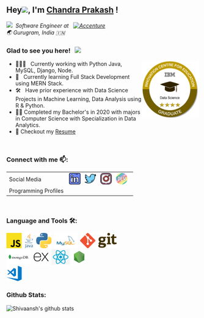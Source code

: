<div>
<h2>Hey<img src="https://media.giphy.com/media/hvRJCLFzcasrR4ia7z/giphy.gif" width="25px">, I'm <a href="https://github.com/Shivaansh-Agarwal">Chandra Prakash</a> !</h2>
</div>

<em><img src="https://media.giphy.com/media/WUlplcMpOCEmTGBtBW/giphy.gif" width="30"/>&nbsp; Software Engineer at &nbsp; <a href="https://www.accenture.com/in-en"><img alt="Accenture" height="15px" width="60px" src=resources/logos/temenos.png /></a></em>
<br>
<em>🌏 Gurugram, India 🇮🇳</em>


### Glad to see you here! &nbsp; ![](https://visitor-badge.glitch.me/badge?page_id=Chandra0505.SChandra0505)

[<img align="right" alt="IBM Badge" width="150px" src="resources/logos/Data_Science_4-Star_Graduate.png">](https://www.youracclaim.com/badges/1de4e24e-996d-4795-b028-4a31498cc92f/linked_in_profile)

- 👨🏽‍💻 &nbsp; Currently working with Python Java, MySQL, Django, Node.
- 🚀 &nbsp; Currently learning Full Stack Development using MERN Stack.
- 🛠 &nbsp; Have prior experience with Data Science Projects in Machine Learning, Data Analysis using R & Python.
- :student: Completed my Bachelor's in 2020 with majors in Computer Science with Specialization in Data Analytics.
- 📝 Checkout my [Resume]()

<br>

### Connect with me 📫:
<table>
<tr>
    <td>Social Media
    <td>
        <!-- Linkedin -->
        <a href="http://www.linkedin.com/in/cp0505/"><img height="30" src="resources/icons/linkedin.png"/></a>&nbsp;&nbsp;
        <!-- Twitter -->
        <a href=""><img height="30" src="resources/icons/twitter.png"/></a>&nbsp;&nbsp;
        <!-- Instagram -->
        <a href="https://www.instagram.com/techinposh/"><img height="30" src="resources/icons/instagram.png"/></a>&nbsp;&nbsp;
        <!-- dev.to -->
        <a href="https://dev.to/chandra0505"><img height="30" src="resources/icons/devto.png"/></a>&nbsp;&nbsp;
</tr>
<!-- <tr> -->
    <!-- <td>Work Profiles -->
    <!-- <td> -->
        <!-- codesandbox -->
        <!-- <a href="https://codesandbox.io/u/Shivaansh-Agarwal"><img height="30" src="resources/icons/codesandbox.svg"/></a>&nbsp;&nbsp; -->
        <!-- kaggle -->
        <!-- <a href="https://www.kaggle.com/shivaansh"><img height="30" width="70" src="resources/icons/kaggle.png"/></a>&nbsp;&nbsp; -->
<!-- </tr> -->
<tr>
    <td>Programming Profiles
    <td>
    <!-- Leetcode -->
    <!-- <a href="https://leetcode.com/shivaansh/"><img height="30" src="resources/icons/leetcode.png"/></a>&nbsp;&nbsp; -->
    <!-- Hackerrank -->
    <!-- <a href="https://www.hackerrank.com/shivaansh_1998"><img height="30" src="resources/icons/hackerrank.png"/></a>&nbsp;&nbsp; -->
    <!-- HackerEarth -->
    <!-- <a href="https://www.hackerearth.com/@shivanshagrawal1997"><img height="30" src="resources/icons/hackerearth.png"/></a>&nbsp;&nbsp; -->
</tr>
</table>

<br>

### Language and Tools 🛠:
<code><a href="https://developer.mozilla.org/en-US/docs/Web/JavaScript"><img alt="Javascript" height="40" src="resources/tech/javascript.png"></a></code>&nbsp;
<code><img alt="Java" height="40" src="resources/tech/java.png"></code>&nbsp;
<code><img alt="Python" height="40" src="resources/tech/python.png"></code>&nbsp;
<code><img alt="MySQL" height="40" src="resources/tech/mysql.png"></code>&nbsp;
<code><img alt="Git" height="40" src="resources/tech/git.png"></code>&nbsp;
<br>
<code><img alt="MongoDB" height="40" src="resources/tech/mongodb.png"></code>&nbsp;
<code><img alt="ExpressJS" height="40" src="resources/tech/express.svg"></code>&nbsp;
<code><img alt="ReactJS" height="40" src="resources/tech/reactjs.png"></code>&nbsp;
<code><img alt="NodeJS" height="40" src="resources/tech/node.jpeg"></code>&nbsp;
<br>
<code><img alt="VSCode" height="40" src="resources/tech/vscode.png"></code>&nbsp;

### Github Stats:

![Shivaansh's github stats](https://github-readme-stats.vercel.app/api?username=Chandra0505&count_private=true&show_icons=true&title_color=1F75C8&icon_color=2AA410&text_color=043667&bg_color=ffffff)



